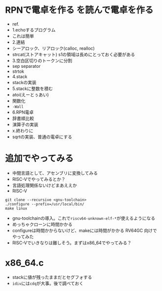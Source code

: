 # RPNで電卓を作る を読んで電卓を作る
- ref. 
- 1.echoするプログラム
- これは簡単
- 2.連結
- シーアロック、リアロック(calloc, realloc)
- strcat(ストアキャット) s1の領域は長めにとっておく必要がある
- 3.空白区切りのトークンに分割
- sep separator
- strtok
- 4.stack
- stackの実装
- 5.stackに整数を積む
- atoi(えーとぅあい) 
- 関数化
- `-Wall`
- 6.RPN電卓
- 辞書順比較
- 演算子の実装
- x.終わりに
- sqrtの実装、普通の電卓にする

# 追加でやってみる
- 中間言語として、アセンブリに変換してみる
- RISC-Vでやってみるとか？
- 言語処理関係ないけどまあええか
- RISC-V
```
git clone --recursive <gnu-toolchain>
./configure --prefix=/usr/local/bin/
make linux
```
- gnu-toolchainの導入。これで`riscv64-unknown-elf-*`が使えるようになる
- めっちゃクローンに時間かかる
- configureは時間かからないけど、makeには時間がかかる RV64GC 向けでやってみた
- RISC-Vでいきなりは難しそう。まずはx86\_64でやってみる？


# x86\_64.c
- stackに値が残ったままだとセグフォする
- `idiv`には`cdq`が大事。後で調べておく
